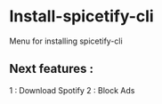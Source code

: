 # Install-spicetify-cli
Menu for installing spicetify-cli

## Next features : 
1 : Download Spotify
2 : Block Ads
